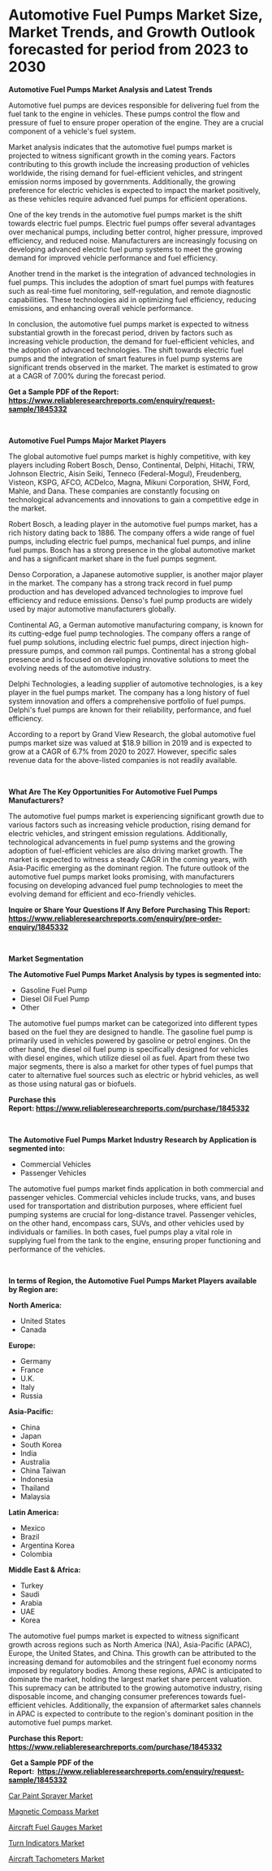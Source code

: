 <p><h1>Automotive Fuel Pumps Market Size, Market Trends, and Growth Outlook forecasted for period from 2023 to 2030</h1></p><p><strong>Automotive Fuel Pumps Market Analysis and Latest Trends</strong></p>
<p><p>Automotive fuel pumps are devices responsible for delivering fuel from the fuel tank to the engine in vehicles. These pumps control the flow and pressure of fuel to ensure proper operation of the engine. They are a crucial component of a vehicle's fuel system.</p><p>Market analysis indicates that the automotive fuel pumps market is projected to witness significant growth in the coming years. Factors contributing to this growth include the increasing production of vehicles worldwide, the rising demand for fuel-efficient vehicles, and stringent emission norms imposed by governments. Additionally, the growing preference for electric vehicles is expected to impact the market positively, as these vehicles require advanced fuel pumps for efficient operations.</p><p>One of the key trends in the automotive fuel pumps market is the shift towards electric fuel pumps. Electric fuel pumps offer several advantages over mechanical pumps, including better control, higher pressure, improved efficiency, and reduced noise. Manufacturers are increasingly focusing on developing advanced electric fuel pump systems to meet the growing demand for improved vehicle performance and fuel efficiency.</p><p>Another trend in the market is the integration of advanced technologies in fuel pumps. This includes the adoption of smart fuel pumps with features such as real-time fuel monitoring, self-regulation, and remote diagnostic capabilities. These technologies aid in optimizing fuel efficiency, reducing emissions, and enhancing overall vehicle performance.</p><p>In conclusion, the automotive fuel pumps market is expected to witness substantial growth in the forecast period, driven by factors such as increasing vehicle production, the demand for fuel-efficient vehicles, and the adoption of advanced technologies. The shift towards electric fuel pumps and the integration of smart features in fuel pump systems are significant trends observed in the market. The market is estimated to grow at a CAGR of 7.00% during the forecast period.</p></p>
<p><strong>Get a Sample PDF of the Report:&nbsp; <a href="https://www.reliableresearchreports.com/enquiry/request-sample/1845332">https://www.reliableresearchreports.com/enquiry/request-sample/1845332</a></strong></p>
<p>&nbsp;</p>
<p><strong>Automotive Fuel Pumps Major Market Players</strong></p>
<p><p>The global automotive fuel pumps market is highly competitive, with key players including Robert Bosch, Denso, Continental, Delphi, Hitachi, TRW, Johnson Electric, Aisin Seiki, Tenneco (Federal-Mogul), Freudenberg, Visteon, KSPG, AFCO, ACDelco, Magna, Mikuni Corporation, SHW, Ford, Mahle, and Dana. These companies are constantly focusing on technological advancements and innovations to gain a competitive edge in the market.</p><p>Robert Bosch, a leading player in the automotive fuel pumps market, has a rich history dating back to 1886. The company offers a wide range of fuel pumps, including electric fuel pumps, mechanical fuel pumps, and inline fuel pumps. Bosch has a strong presence in the global automotive market and has a significant market share in the fuel pumps segment.</p><p>Denso Corporation, a Japanese automotive supplier, is another major player in the market. The company has a strong track record in fuel pump production and has developed advanced technologies to improve fuel efficiency and reduce emissions. Denso's fuel pump products are widely used by major automotive manufacturers globally.</p><p>Continental AG, a German automotive manufacturing company, is known for its cutting-edge fuel pump technologies. The company offers a range of fuel pump solutions, including electric fuel pumps, direct injection high-pressure pumps, and common rail pumps. Continental has a strong global presence and is focused on developing innovative solutions to meet the evolving needs of the automotive industry.</p><p>Delphi Technologies, a leading supplier of automotive technologies, is a key player in the fuel pumps market. The company has a long history of fuel system innovation and offers a comprehensive portfolio of fuel pumps. Delphi's fuel pumps are known for their reliability, performance, and fuel efficiency.</p><p>According to a report by Grand View Research, the global automotive fuel pumps market size was valued at $18.9 billion in 2019 and is expected to grow at a CAGR of 6.7% from 2020 to 2027. However, specific sales revenue data for the above-listed companies is not readily available.</p></p>
<p>&nbsp;</p>
<p><strong>What Are The Key Opportunities For Automotive Fuel Pumps Manufacturers?</strong></p>
<p><p>The automotive fuel pumps market is experiencing significant growth due to various factors such as increasing vehicle production, rising demand for electric vehicles, and stringent emission regulations. Additionally, technological advancements in fuel pump systems and the growing adoption of fuel-efficient vehicles are also driving market growth. The market is expected to witness a steady CAGR in the coming years, with Asia-Pacific emerging as the dominant region. The future outlook of the automotive fuel pumps market looks promising, with manufacturers focusing on developing advanced fuel pump technologies to meet the evolving demand for efficient and eco-friendly vehicles.</p></p>
<p><strong>Inquire or Share Your Questions If Any Before Purchasing This Report: <a href="https://www.reliableresearchreports.com/enquiry/pre-order-enquiry/1845332">https://www.reliableresearchreports.com/enquiry/pre-order-enquiry/1845332</a></strong></p>
<p>&nbsp;</p>
<p><strong>Market Segmentation</strong></p>
<p><strong>The Automotive Fuel Pumps Market Analysis by types is segmented into:</strong></p>
<p><ul><li>Gasoline Fuel Pump</li><li>Diesel Oil Fuel Pump</li><li>Other</li></ul></p>
<p><p>The automotive fuel pumps market can be categorized into different types based on the fuel they are designed to handle. The gasoline fuel pump is primarily used in vehicles powered by gasoline or petrol engines. On the other hand, the diesel oil fuel pump is specifically designed for vehicles with diesel engines, which utilize diesel oil as fuel. Apart from these two major segments, there is also a market for other types of fuel pumps that cater to alternative fuel sources such as electric or hybrid vehicles, as well as those using natural gas or biofuels.</p></p>
<p><strong>Purchase this Report:&nbsp;<a href="https://www.reliableresearchreports.com/purchase/1845332">https://www.reliableresearchreports.com/purchase/1845332</a></strong></p>
<p>&nbsp;</p>
<p><strong>The Automotive Fuel Pumps Market Industry Research by Application is segmented into:</strong></p>
<p><ul><li>Commercial Vehicles</li><li>Passenger Vehicles</li></ul></p>
<p><p>The automotive fuel pumps market finds application in both commercial and passenger vehicles. Commercial vehicles include trucks, vans, and buses used for transportation and distribution purposes, where efficient fuel pumping systems are crucial for long-distance travel. Passenger vehicles, on the other hand, encompass cars, SUVs, and other vehicles used by individuals or families. In both cases, fuel pumps play a vital role in supplying fuel from the tank to the engine, ensuring proper functioning and performance of the vehicles.</p></p>
<p>&nbsp;</p>
<p><strong>In terms of Region, the Automotive Fuel Pumps Market Players available by Region are:</strong></p>
<p>
    <p> <strong> North America: </strong>
        <ul>
            <li>United States</li>
            <li>Canada</li>
        </ul>
        </p> 
    <p> <strong> Europe: </strong>
        <ul>
            <li>Germany</li>
            <li>France</li>
            <li>U.K.</li>
            <li>Italy</li>
            <li>Russia</li>
        </ul>
        </p> 
    <p> <strong> Asia-Pacific: </strong>
        <ul>
            <li>China</li>
            <li>Japan</li>
            <li>South Korea</li>
            <li>India</li>
            <li>Australia</li>
            <li>China Taiwan</li>
            <li>Indonesia</li>
            <li>Thailand</li>
            <li>Malaysia</li>
        </ul>
        </p> 
    <p> <strong> Latin America: </strong>
        <ul>
            <li>Mexico</li>
            <li>Brazil</li>
            <li>Argentina Korea</li>
            <li>Colombia</li>
        </ul>
        </p> 
    <p> <strong> Middle East & Africa: </strong>
        <ul>
            <li>Turkey</li>
            <li>Saudi</li>
            <li>Arabia</li>
            <li>UAE</li>
            <li>Korea</li>
        </ul>
    </p>
    </p>
<p><p>The automotive fuel pumps market is expected to witness significant growth across regions such as North America (NA), Asia-Pacific (APAC), Europe, the United States, and China. This growth can be attributed to the increasing demand for automobiles and the stringent fuel economy norms imposed by regulatory bodies. Among these regions, APAC is anticipated to dominate the market, holding the largest market share percent valuation. This supremacy can be attributed to the growing automotive industry, rising disposable income, and changing consumer preferences towards fuel-efficient vehicles. Additionally, the expansion of aftermarket sales channels in APAC is expected to contribute to the region's dominant position in the automotive fuel pumps market.</p></p>
<p><strong>Purchase this Report: <a href="https://www.reliableresearchreports.com/purchase/1845332">https://www.reliableresearchreports.com/purchase/1845332</a></strong></p>
<p>&nbsp;<strong>Get a Sample PDF of the Report:&nbsp;&nbsp;<a href="https://www.reliableresearchreports.com/enquiry/request-sample/1845332">https://www.reliableresearchreports.com/enquiry/request-sample/1845332</a></strong></p>
<p><strong></strong></p>
<p><p><a href="https://github.com/rahu1506/Market-Research-Report-List-1/blob/main/car-paint-sprayer-market.md">Car Paint Sprayer Market</a></p><p><a href="https://github.com/aasishrp01/Market-Research-Report-List-1/blob/main/magnetic-compass-market.md">Magnetic Compass Market</a></p><p><a href="https://github.com/tamvrosiya/Market-Research-Report-List-1/blob/main/aircraft-fuel-gauges-market.md">Aircraft Fuel Gauges Market</a></p><p><a href="https://github.com/Paul14Anderson63/Market-Research-Report-List-1/blob/main/turn-indicators-market.md">Turn Indicators Market</a></p><p><a href="https://github.com/dringals/Market-Research-Report-List-1/blob/main/aircraft-tachometers-market.md">Aircraft Tachometers Market</a></p></p>